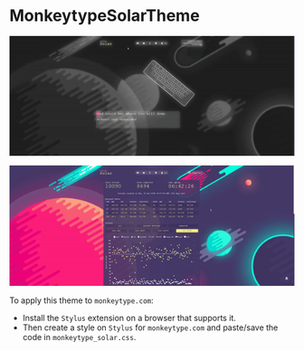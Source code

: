 # MonkeytypeSolarTheme

![typing demo](demo/solar_typing_demo.gif)

![menu demo](demo/solar_menu_demo.gif)

To apply this theme to ```monkeytype.com```:
- Install the ```Stylus``` extension on a browser that supports it.
- Then create a style on ```Stylus``` for ```monkeytype.com``` and paste/save the code in ```monkeytype_solar.css```.
